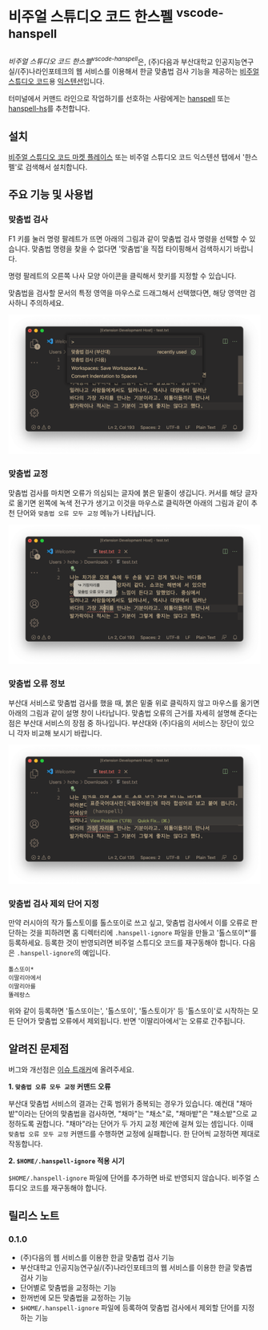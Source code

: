 # 비주얼 스튜디오 코드 한스펠 <sup>vscode-hanspell</sup>

<i>비주얼 스튜디오 코드 한스펠<sup>vscode-hanspell</sup></i>은, (주)다음과 부산대학교 인공지능연구실/(주)나라인포테크의 웹 서비스를 이용해서 한글 맞춤법 검사 기능을 제공하는 [비주얼 스튜디오 코드](https://code.visualstudio.com)용 [익스텐션](https://code.visualstudio.com/docs/editor/extension-marketplace)입니다.

터미널에서 커맨드 라인으로 작업하기를 선호하는 사람에게는 [hanspell](https://github.com/9beach/hanspell) 또는 [hanspell-hs](https://github.com/9beach/hanspell-hs)를 추천합니다.

## 설치

[비주얼 스튜디오 코드 마켓 플레이스](https://marketplace.visualstudio.com/items?itemName=9beach.vscode-hanspell) 또는 비주얼 스튜디오 코드 익스텐션 탭에서 '한스펠'로 검색해서 설치합니다.

## 주요 기능 및 사용법

### 맞춤법 검사

F1 키를 눌러 명령 팔레트가 뜨면 아래의 그림과 같이 맞춤법 검사 명령을 선택할 수 있습니다. 맞춤법 명령을 찾을 수 없다면 '맞춤법'을 직접 타이핑해서 검색하시기 바랍니다.

명령 팔레트의 오른쪽 나사 모양 아이콘을 클릭해서 핫키를 지정할 수 있습니다.

맞춤법을 검사할 문서의 특정 영역을 마우스로 드래그해서 선택했다면, 해당 영역만 검사하니 주의하세요.

![commands](images/hanspell-commands.png)

### 맞춤법 교정

맞춤법 검사를 마치면 오류가 의심되는 글자에 붉은 밑줄이 생깁니다. 커서를 해당 글자로 옮기면 왼쪽에 녹색 전구가 생기고 이것을 마우스로 클릭하면 아래의 그림과 같이 추천 단어와 `맞춤법 오류 모두 교정` 메뉴가 나타납니다.

![command actions](images/hanspell-command-actions.png)

### 맞춤법 오류 정보

부산대 서비스로 맞춤법 검사를 했을 때, 붉은 밑줄 위로 클릭하지 않고 마우스를 옮기면 아래의 그림과 같이 설명 창이 나타납니다. 맞춤법 오류의 근거를 자세히 설명해 준다는 점은 부산대 서비스의 장점 중 하나입니다. 부산대와 (주)다음의 서비스는 장단이 있으니 각자 비교해 보시기 바랍니다.

![message](images/hanspell-message.png)

### 맞춤법 검사 제외 단어 지정

만약 러시아의 작가 톨스토이를 톨스또이로 쓰고 싶고, 맞춤법 검사에서 이를 오류로 판단하는 것을 피하려면 홈 디렉터리에 `.hanspell-ignore` 파일을 만들고 '톨스또이*'를 등록하세요. 등록한 것이 반영되려면 비주얼 스튜디오 코드를 재구동해야 합니다. 다음은 `.hanspell-ignore`의 예입니다.

```
톨스또이*
이딸리아에서
이딸리아를
똘레랑스
```
위와 같이 등록하면 '톨스또이는', '톨스또이', '톨스토이가' 등 '톨스또이'로 시작하는 모든 단어가 맞춤법 오류에서 제외됩니다. 반면 '이딸리아에서'는 오류로 간주됩니다.

## 알려진 문제점

버그와 개선점은 [이슈 트래커](https://github.com/9beach/vscode-hanspell/issues)에 올려주세요.

**1. `맞춤법 오류 모두 교정` 커맨드 오류**

부산대 맞춤법 서비스의 결과는 간혹 범위가 중복되는 경우가 있습니다. 예컨대 "채마밭"이라는 단어의 맞춤법을 검사하면, "채마"는 "채소"로, "채마밭"은 "채소밭"으로 교정하도록 권합니다. "채마"라는 단어가 두 가지 교정 제안에 걸쳐 있는 셈입니다. 이때 `맞춤법 오류 모두 교정` 커맨드를 수행하면 교정에 실패합니다. 한 단어씩 교정하면 제대로 작동합니다.

**2. `$HOME/.hanspell-ignore` 적용 시기**

`$HOME/.hanspell-ignore` 파일에 단어를 추가하면 바로 반영되지 않습니다. 비주얼 스튜디오 코드를 재구동해야 합니다.

## 릴리스 노트

### 0.1.0

* (주)다음의 웹 서비스를 이용한 한글 맞춤법 검사 기능
* 부산대학교 인공지능연구실/(주)나라인포테크의 웹 서비스를 이용한 한글 맞춤법 검사 기능
* 단어별로 맞춤법을 교정하는 기능
* 한꺼번에 모든 맞춤법을 교정하는 기능
* `$HOME/.hanspell-ignore` 파일에 등록하여 맞춤법 검사에서 제외할 단어를 지정하는 기능